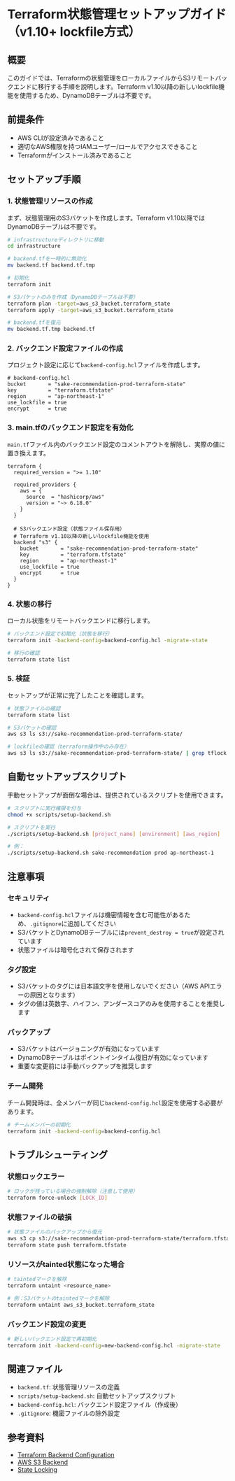 # Terraform状態管理セットアップガイド（v1.10+ lockfile方式）

## 概要

このガイドでは、Terraformの状態管理をローカルファイルからS3リモートバックエンドに移行する手順を説明します。Terraform v1.10以降の新しいlockfile機能を使用するため、DynamoDBテーブルは不要です。

## 前提条件

- AWS CLIが設定済みであること
- 適切なAWS権限を持つIAMユーザー/ロールでアクセスできること
- Terraformがインストール済みであること

## セットアップ手順

### 1. 状態管理リソースの作成

まず、状態管理用のS3バケットを作成します。Terraform v1.10以降ではDynamoDBテーブルは不要です。

```bash
# infrastructureディレクトリに移動
cd infrastructure

# backend.tfを一時的に無効化
mv backend.tf backend.tf.tmp

# 初期化
terraform init

# S3バケットのみを作成（DynamoDBテーブルは不要）
terraform plan -target=aws_s3_bucket.terraform_state
terraform apply -target=aws_s3_bucket.terraform_state

# backend.tfを復元
mv backend.tf.tmp backend.tf
```

### 2. バックエンド設定ファイルの作成

プロジェクト設定に応じて`backend-config.hcl`ファイルを作成します。

```hcl
# backend-config.hcl
bucket       = "sake-recommendation-prod-terraform-state"
key          = "terraform.tfstate"
region       = "ap-northeast-1"
use_lockfile = true
encrypt      = true
```

### 3. main.tfのバックエンド設定を有効化

`main.tf`ファイル内のバックエンド設定のコメントアウトを解除し、実際の値に置き換えます。

```hcl
terraform {
  required_version = ">= 1.10"

  required_providers {
    aws = {
      source  = "hashicorp/aws"
      version = "~> 6.18.0"
    }
  }

  # S3バックエンド設定（状態ファイル保存用）
  # Terraform v1.10以降の新しいlockfile機能を使用
  backend "s3" {
    bucket       = "sake-recommendation-prod-terraform-state"
    key          = "terraform.tfstate"
    region       = "ap-northeast-1"
    use_lockfile = true
    encrypt      = true
  }
}
```

### 4. 状態の移行

ローカル状態をリモートバックエンドに移行します。

```bash
# バックエンド設定で初期化（状態を移行）
terraform init -backend-config=backend-config.hcl -migrate-state

# 移行の確認
terraform state list
```

### 5. 検証

セットアップが正常に完了したことを確認します。

```bash
# 状態ファイルの確認
terraform state list

# S3バケットの確認
aws s3 ls s3://sake-recommendation-prod-terraform-state/

# lockfileの確認（terraform操作中のみ存在）
aws s3 ls s3://sake-recommendation-prod-terraform-state/ | grep tflock
```

## 自動セットアップスクリプト

手動セットアップが面倒な場合は、提供されているスクリプトを使用できます。

```bash
# スクリプトに実行権限を付与
chmod +x scripts/setup-backend.sh

# スクリプトを実行
./scripts/setup-backend.sh [project_name] [environment] [aws_region]

# 例：
./scripts/setup-backend.sh sake-recommendation prod ap-northeast-1
```

## 注意事項

### セキュリティ

- `backend-config.hcl`ファイルは機密情報を含む可能性があるため、`.gitignore`に追加してください
- S3バケットとDynamoDBテーブルには`prevent_destroy = true`が設定されています
- 状態ファイルは暗号化されて保存されます

### タグ設定

- S3バケットのタグには日本語文字を使用しないでください（AWS APIエラーの原因となります）
- タグの値は英数字、ハイフン、アンダースコアのみを使用することを推奨します

### バックアップ

- S3バケットはバージョニングが有効になっています
- DynamoDBテーブルはポイントインタイム復旧が有効になっています
- 重要な変更前には手動バックアップを推奨します

### チーム開発

チーム開発時は、全メンバーが同じ`backend-config.hcl`設定を使用する必要があります。

```bash
# チームメンバーの初期化
terraform init -backend-config=backend-config.hcl
```

## トラブルシューティング

### 状態ロックエラー

```bash
# ロックが残っている場合の強制解除（注意して使用）
terraform force-unlock [LOCK_ID]
```

### 状態ファイルの破損

```bash
# 状態ファイルのバックアップから復元
aws s3 cp s3://sake-recommendation-prod-terraform-state/terraform.tfstate.backup ./terraform.tfstate
terraform state push terraform.tfstate
```

### リソースがtainted状態になった場合

```bash
# taintedマークを解除
terraform untaint <resource_name>

# 例：S3バケットのtaintedマークを解除
terraform untaint aws_s3_bucket.terraform_state
```

### バックエンド設定の変更

```bash
# 新しいバックエンド設定で再初期化
terraform init -backend-config=new-backend-config.hcl -migrate-state
```

## 関連ファイル

- `backend.tf`: 状態管理リソースの定義
- `scripts/setup-backend.sh`: 自動セットアップスクリプト
- `backend-config.hcl`: バックエンド設定ファイル（作成後）
- `.gitignore`: 機密ファイルの除外設定

## 参考資料

- [Terraform Backend Configuration](https://www.terraform.io/docs/language/settings/backends/s3.html)
- [AWS S3 Backend](https://www.terraform.io/docs/language/settings/backends/s3.html)
- [State Locking](https://www.terraform.io/docs/language/state/locking.html)

